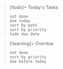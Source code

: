 
> [!todo]+ Today's Tasks
> ```tasks
> not done
> due today
> sort by path
> sort by priority
> hide due date
> ```
> 

> [!warning]+ Overdue
> ```tasks
> not done
> sort by priority
> due before today
> ```





